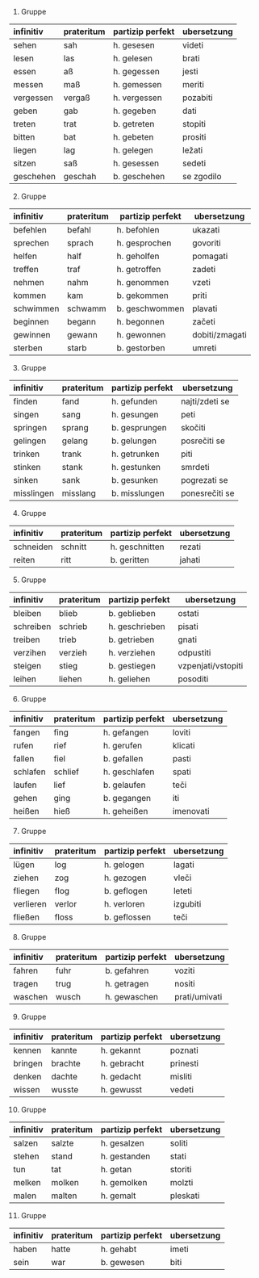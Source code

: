 1. Gruppe

| infinitiv | prateritum | partizip perfekt | ubersetzung |
| :-------- | ---------- | ---------------- | ----------- |
| sehen     | sah        | h. gesesen       | videti      |
| lesen     | las        | h. gelesen       | brati       |
| essen     | aß         | h. gegessen      | jesti       |
| messen    | maß        | h. gemessen      | meriti      |
| vergessen | vergaß     | h. vergessen     | pozabiti    |
| geben     | gab        | h. gegeben       | dati        |
| treten    | trat       | b. getreten      | stopiti     |
| bitten    | bat        | h. gebeten       | prositi     |
| liegen    | lag        | h. gelegen       | ležati      |
| sitzen    | saß        | h. gesessen      | sedeti      |
| geschehen | geschah    | b. geschehen     | se zgodilo  |

2. Gruppe

| infinitiv | prateritum | partizip perfekt | ubersetzung |
| :-------- | ---------- | ---------------- | ----------- |
| befehlen  | befahl     | h. befohlen      | ukazati     |
| sprechen  | sprach     | h. gesprochen    | govoriti    |
| helfen    | half       | h. geholfen      | pomagati    |
| treffen   | traf       | h. getroffen     | zadeti      |
| nehmen    | nahm       | h. genommen      | vzeti       |
| kommen    | kam        | b. gekommen      | priti       |
| schwimmen | schwamm    | b. geschwommen   | plavati     |
| beginnen  | begann     | h. begonnen      | začeti      |
| gewinnen  | gewann     | h. gewonnen      | dobiti/zmagati |
| sterben   | starb      | b. gestorben     | umreti      |

3. Gruppe

| infinitiv | prateritum | partizip perfekt | ubersetzung |
| :-------- | ---------- | ---------------- | ----------- |
| finden    | fand       | h. gefunden      | najti/zdeti se |
| singen    | sang       | h. gesungen      | peti        |
| springen  | sprang     | b. gesprungen    | skočiti     |
| gelingen  | gelang     | b. gelungen      | posrečiti se |
| trinken   | trank      | h. getrunken     | piti        |
| stinken   | stank      | h. gestunken     | smrdeti     |
| sinken    | sank       | b. gesunken      | pogrezati se |
| misslingen | misslang  | b. misslungen    | ponesrečiti se |

4. Gruppe

| infinitiv | prateritum | partizip perfekt | ubersetzung |
| :-------- | ---------- | ---------------- | ----------- |
| schneiden | schnitt    | h. geschnitten   | rezati      |
| reiten    | ritt       | b. geritten      | jahati      |

5. Gruppe

| infinitiv | prateritum | partizip perfekt | ubersetzung |
| :-------- | ---------- | ---------------- | ----------- |
| bleiben   | blieb      | b. geblieben     | ostati      |
| schreiben | schrieb    | h. geschrieben   | pisati      |
| treiben   | trieb      | b. getrieben     | gnati       |
| verzihen  | verzieh    | h. verziehen     | odpustiti   |
| steigen   | stieg      | b. gestiegen     | vzpenjati/vstopiti |
| leihen    | liehen     | h. geliehen      | posoditi    |

6. Gruppe

| infinitiv | prateritum | partizip perfekt | ubersetzung |
| :-------- | ---------- | ---------------- | ----------- |
| fangen    | fing       | h. gefangen      | loviti      |
| rufen     | rief       | h. gerufen       | klicati     |
| fallen    | fiel       | b. gefallen      | pasti       |
| schlafen  | schlief    | h. geschlafen    | spati       |
| laufen    | lief       | b. gelaufen      | teči        |
| gehen     | ging       | b. gegangen      | iti         |
| heißen    | hieß       | h. geheißen      | imenovati   |

7. Gruppe

| infinitiv | prateritum | partizip perfekt | ubersetzung |
| :-------- | ---------- | ---------------- | ----------- |
| lügen     | log        | h. gelogen       | lagati      |
| ziehen    | zog        | h. gezogen       | vleči       |
| fliegen   | flog       | b. geflogen      | leteti      |
| verlieren | verlor     | h. verloren      | izgubiti    |
| fließen   | floss      | b. geflossen     | teči        |

8. Gruppe 

| infinitiv | prateritum | partizip perfekt | ubersetzung |
| :-------- | ---------- | ---------------- | ----------- |
| fahren    | fuhr       | b. gefahren      | voziti      |
| tragen    | trug       | h. getragen      | nositi      |
| waschen   | wusch      | h. gewaschen     | prati/umivati |

9. Gruppe

| infinitiv | prateritum | partizip perfekt | ubersetzung |
| :-------- | ---------- | ---------------- | ----------- |
| kennen    | kannte     | h. gekannt       | poznati     |
| bringen   | brachte    | h. gebracht      | prinesti    |
| denken    | dachte     | h. gedacht       | misliti     |
| wissen    | wusste     | h. gewusst       | vedeti      |

10. Gruppe

| infinitiv | prateritum | partizip perfekt | ubersetzung |
| :-------- | ---------- | ---------------- | ----------- |
| salzen    | salzte     | h. gesalzen      | soliti      |
| stehen    | stand      | h. gestanden     | stati       |
| tun       | tat        | h. getan         | storiti     |
| melken    | molken     | h. gemolken      | molzti      |
| malen     | malten     | h. gemalt        | pleskati    |

11. Gruppe

| infinitiv | prateritum | partizip perfekt | ubersetzung |
| :-------- | ---------- | ---------------- | ----------- |
| haben     | hatte      | h. gehabt        | imeti       |
| sein      | war        | b. gewesen       | biti        |